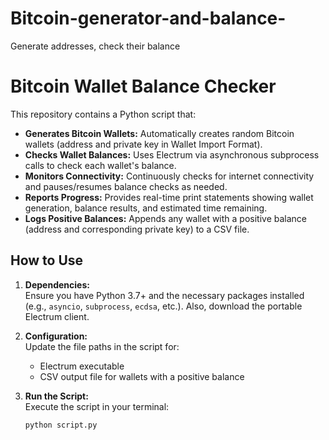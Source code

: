 # Bitcoin-generator-and-balance-
Generate addresses, check their balance


# Bitcoin Wallet Balance Checker

This repository contains a Python script that:

- **Generates Bitcoin Wallets:** Automatically creates random Bitcoin wallets (address and private key in Wallet Import Format).
- **Checks Wallet Balances:** Uses Electrum via asynchronous subprocess calls to check each wallet's balance.
- **Monitors Connectivity:** Continuously checks for internet connectivity and pauses/resumes balance checks as needed.
- **Reports Progress:** Provides real-time print statements showing wallet generation, balance results, and estimated time remaining.
- **Logs Positive Balances:** Appends any wallet with a positive balance (address and corresponding private key) to a CSV file.

## How to Use

1. **Dependencies:**  
   Ensure you have Python 3.7+ and the necessary packages installed (e.g., `asyncio`, `subprocess`, `ecdsa`, etc.). Also, download the portable Electrum client.

2. **Configuration:**  
   Update the file paths in the script for:
   - Electrum executable
   - CSV output file for wallets with a positive balance

3. **Run the Script:**  
   Execute the script in your terminal:
   ```bash
   python script.py
